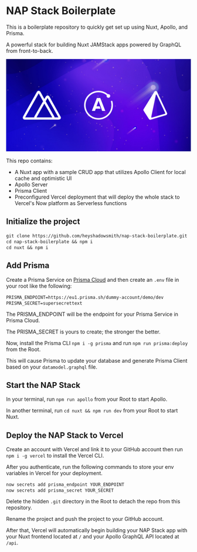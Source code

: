 # NAP Stack Boilerplate

This is a boilerplate repository to quickly get set up using Nuxt, Apollo, and Prisma.

A powerful stack for building Nuxt JAMStack apps powered by GraphQL from front-to-back.

![NAP Stack](https://github.com/TheShadowSmith/nap-stack/blob/master/nap-stack-logo.png "NAP Stack")

This repo contains:
- A Nuxt app with a sample CRUD app that utilizes Apollo Client for local cache and optimistic UI
- Apollo Server
- Prisma Client
- Preconfigured Vercel deployment that will deploy the whole stack to Vercel's Now platform as Serverless functions

## Initialize the project
```
git clone https://github.com/heyshadowsmith/nap-stack-boilerplate.git
cd nap-stack-boilerplate && npm i
cd nuxt && npm i
```

## Add Prisma
Create a Prisma Service on [Prisma Cloud](https://www.prisma.io/cloud) and then create an `.env` file in your root like the following:
```
PRISMA_ENDPOINT=https://eu1.prisma.sh/dummy-account/demo/dev
PRISMA_SECRET=supersecrettext
```
The PRISMA_ENDPOINT will be the endpoint for your Prisma Service in Prisma Cloud.

The PRISMA_SECRET is yours to create; the stronger the better.

Now, install the Prisma CLI `npm i -g prisma` and run `npm run prisma:deploy` from the Root. 

This will cause Prisma to update your database and generate Prisma Client based on your `datamodel.graphql` file.

## Start the NAP Stack
In your terminal, run `npm run apollo` from your Root to start Apollo.

In another terminal, run `cd nuxt && npm run dev` from your Root to start Nuxt.

## Deploy the NAP Stack to Vercel
Create an account with Vercel and link it to your GitHub account then run `npm i -g vercel` to install the Vercel CLI.

After you authenticate, run the following commands to store your env variables in Vercel for your deployment.
```
now secrets add prisma_endpoint YOUR_ENDPOINT
now secrets add prisma_secret YOUR_SECRET
```
Delete the hidden `.git` directory in the Root to detach the repo from this repository.

Rename the project and push the project to your GitHub account.

After that, Vercel will automatically begin building your NAP Stack app with your Nuxt frontend located at `/` and your Apollo GraphQL API located at `/api`.